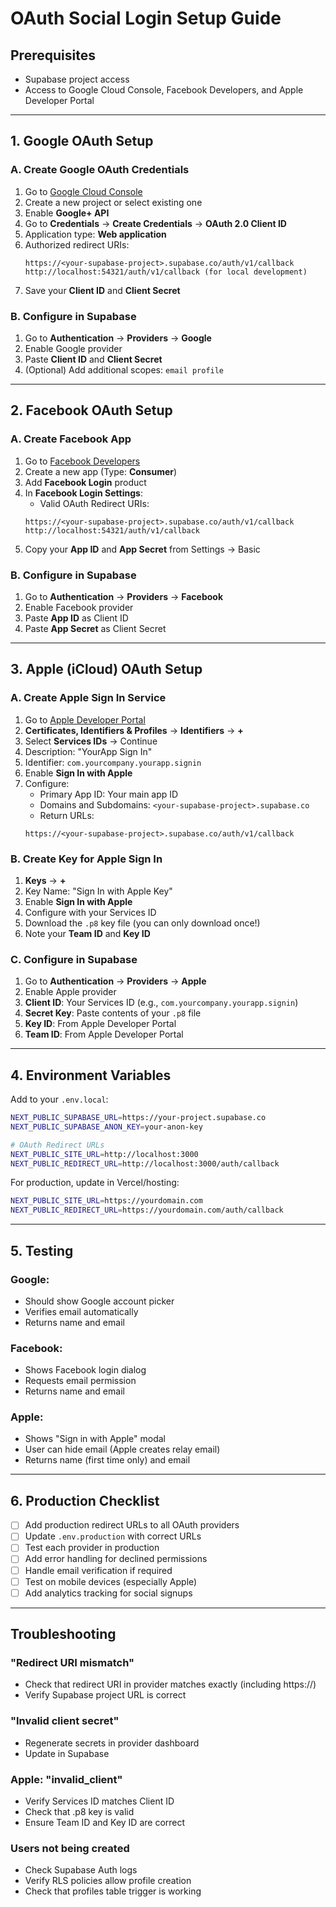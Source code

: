 # OAuth Social Login Setup Guide

## Prerequisites
- Supabase project access
- Access to Google Cloud Console, Facebook Developers, and Apple Developer Portal

---

## 1. Google OAuth Setup

### A. Create Google OAuth Credentials
1. Go to [Google Cloud Console](https://console.cloud.google.com/)
2. Create a new project or select existing one
3. Enable **Google+ API**
4. Go to **Credentials** → **Create Credentials** → **OAuth 2.0 Client ID**
5. Application type: **Web application**
6. Authorized redirect URIs:
   ```
   https://<your-supabase-project>.supabase.co/auth/v1/callback
   http://localhost:54321/auth/v1/callback (for local development)
   ```
7. Save your **Client ID** and **Client Secret**

### B. Configure in Supabase
1. Go to **Authentication** → **Providers** → **Google**
2. Enable Google provider
3. Paste **Client ID** and **Client Secret**
4. (Optional) Add additional scopes: `email profile`

---

## 2. Facebook OAuth Setup

### A. Create Facebook App
1. Go to [Facebook Developers](https://developers.facebook.com/)
2. Create a new app (Type: **Consumer**)
3. Add **Facebook Login** product
4. In **Facebook Login Settings**:
   - Valid OAuth Redirect URIs:
   ```
   https://<your-supabase-project>.supabase.co/auth/v1/callback
   http://localhost:54321/auth/v1/callback
   ```
5. Copy your **App ID** and **App Secret** from Settings → Basic

### B. Configure in Supabase
1. Go to **Authentication** → **Providers** → **Facebook**
2. Enable Facebook provider
3. Paste **App ID** as Client ID
4. Paste **App Secret** as Client Secret

---

## 3. Apple (iCloud) OAuth Setup

### A. Create Apple Sign In Service
1. Go to [Apple Developer Portal](https://developer.apple.com/account/)
2. **Certificates, Identifiers & Profiles** → **Identifiers** → **+**
3. Select **Services IDs** → Continue
4. Description: "YourApp Sign In"
5. Identifier: `com.yourcompany.yourapp.signin`
6. Enable **Sign In with Apple**
7. Configure:
   - Primary App ID: Your main app ID
   - Domains and Subdomains: `<your-supabase-project>.supabase.co`
   - Return URLs:
   ```
   https://<your-supabase-project>.supabase.co/auth/v1/callback
   ```

### B. Create Key for Apple Sign In
1. **Keys** → **+**
2. Key Name: "Sign In with Apple Key"
3. Enable **Sign In with Apple**
4. Configure with your Services ID
5. Download the `.p8` key file (you can only download once!)
6. Note your **Team ID** and **Key ID**

### C. Configure in Supabase
1. Go to **Authentication** → **Providers** → **Apple**
2. Enable Apple provider
3. **Client ID**: Your Services ID (e.g., `com.yourcompany.yourapp.signin`)
4. **Secret Key**: Paste contents of your `.p8` file
5. **Key ID**: From Apple Developer Portal
6. **Team ID**: From Apple Developer Portal

---

## 4. Environment Variables

Add to your `.env.local`:

```bash
NEXT_PUBLIC_SUPABASE_URL=https://your-project.supabase.co
NEXT_PUBLIC_SUPABASE_ANON_KEY=your-anon-key

# OAuth Redirect URLs
NEXT_PUBLIC_SITE_URL=http://localhost:3000
NEXT_PUBLIC_REDIRECT_URL=http://localhost:3000/auth/callback
```

For production, update in Vercel/hosting:
```bash
NEXT_PUBLIC_SITE_URL=https://yourdomain.com
NEXT_PUBLIC_REDIRECT_URL=https://yourdomain.com/auth/callback
```

---

## 5. Testing

### Google:
- Should show Google account picker
- Verifies email automatically
- Returns name and email

### Facebook:
- Shows Facebook login dialog
- Requests email permission
- Returns name and email

### Apple:
- Shows "Sign in with Apple" modal
- User can hide email (Apple creates relay email)
- Returns name (first time only) and email

---

## 6. Production Checklist

- [ ] Add production redirect URLs to all OAuth providers
- [ ] Update `.env.production` with correct URLs
- [ ] Test each provider in production
- [ ] Add error handling for declined permissions
- [ ] Handle email verification if required
- [ ] Test on mobile devices (especially Apple)
- [ ] Add analytics tracking for social signups

---

## Troubleshooting

### "Redirect URI mismatch"
- Check that redirect URI in provider matches exactly (including https://)
- Verify Supabase project URL is correct

### "Invalid client secret"
- Regenerate secrets in provider dashboard
- Update in Supabase

### Apple: "invalid_client"
- Verify Services ID matches Client ID
- Check that .p8 key is valid
- Ensure Team ID and Key ID are correct

### Users not being created
- Check Supabase Auth logs
- Verify RLS policies allow profile creation
- Check that profiles table trigger is working
